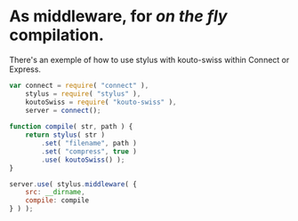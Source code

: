 # As middleware, for *on the fly* compilation.

There's an exemple of how to use stylus with kouto-swiss within Connect or Express.

```javascript
var connect = require( "connect" ),
    stylus = require( "stylus" ),
    koutoSwiss = require( "kouto-swiss" ),
    server = connect();
    
function compile( str, path ) {
    return stylus( str )
        .set( "filename", path )
        .set( "compress", true )
        .use( koutoSwiss() );
}

server.use( stylus.middleware( {
    src: __dirname,
    compile: compile
} ) );
    
```
